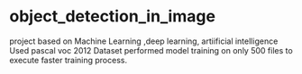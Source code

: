 # object_detection_in_image
project based on Machine Learning ,deep learning, artiificial intelligence
Used pascal voc 2012 Dataset 
performed model training on only 500 files to execute faster training process.
